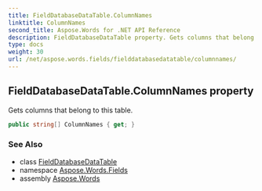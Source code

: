 ```yaml
---
title: FieldDatabaseDataTable.ColumnNames
linktitle: ColumnNames
second_title: Aspose.Words for .NET API Reference
description: FieldDatabaseDataTable property. Gets columns that belong to this table in C#.
type: docs
weight: 30
url: /net/aspose.words.fields/fielddatabasedatatable/columnnames/
---
```

## FieldDatabaseDataTable.ColumnNames property

Gets columns that belong to this table.

```csharp
public string[] ColumnNames { get; }
```

### See Also

* class [FieldDatabaseDataTable](../)
* namespace [Aspose.Words.Fields](../../fielddatabasedatatable/)
* assembly [Aspose.Words](../../../)

